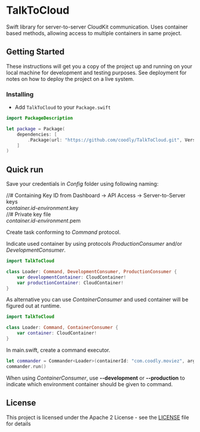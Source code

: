# TalkToCloud

Swift library for server-to-server CloudKit communication. Uses container based methods, allowing access to multiple containers in same project.

## Getting Started

These instructions will get you a copy of the project up and running on your local machine for development and testing purposes. See deployment for notes on how to deploy the project on a live system.

### Installing

- Add `TalkToCloud` to your `Package.swift`

```swift
import PackageDescription

let package = Package(
	dependencies: [
		.Package(url: "https://github.com/coodly/TalkToCloud.git", Version(0, 5, 1))
	]
)

```

## Quick run

Save your credentials in *Config* folder using following naming:

//# Containing Key ID from Dashboard -> API Access -> Server-to-Server keys  
*container.id*-*environment*.key  
//# Private key file  
*container.id*-*environment*.pem
 
Create task conforming to *Command* protocol.

Indicate used container by using protocols *ProductionConsumer* and/or *DevelopmentConsumer*.

```swift
import TalkToCloud

class Loader: Command, DevelopmentConsumer, ProductionConsumer {
    var developmentContainer: CloudContainer!
    var productionContainer: CloudContainer!
}
```


As alternative you can use *ContainerConsumer* and used container will be figured out at runtime.

```swift
import TalkToCloud

class Loader: Command, ContainerConsumer {
    var container: CloudContainer!
}
```

In main.swift, create a command executor.

```swift
let commander = Commander<Loader>(containerId: "com.coodly.moviez", arguments: CommandLine.arguments)
commander.run()
```

When using *ContainerConsumer*, use **--development** or **--production** to indicate which environment container should be given to command.

## License

This project is licensed under the Apache 2 License - see the [LICENSE](LICENSE) file for details
